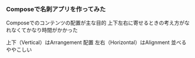 ### Composeで名刺アプリを作ってみた
Composeでのコンテンツの配置が主な目的
上下左右に寄せるときの考え方がなれなくてかなり時間がかかった

上下（Vertical）はArrangement  配置
左右（Horizontal）はAlignment  並べる
ややこしい
